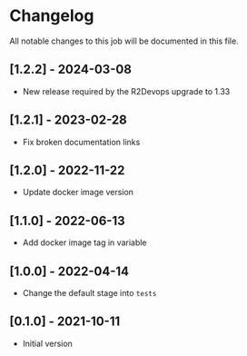 # Changelog
All notable changes to this job will be documented in this file.

## [1.2.2] - 2024-03-08
* New release required by the R2Devops upgrade to 1.33

## [1.2.1] - 2023-02-28
* Fix broken documentation links

## [1.2.0] - 2022-11-22
* Update docker image version

## [1.1.0] - 2022-06-13
* Add docker image tag in variable 

## [1.0.0] - 2022-04-14
* Change the default stage into `tests`

## [0.1.0] - 2021-10-11
* Initial version